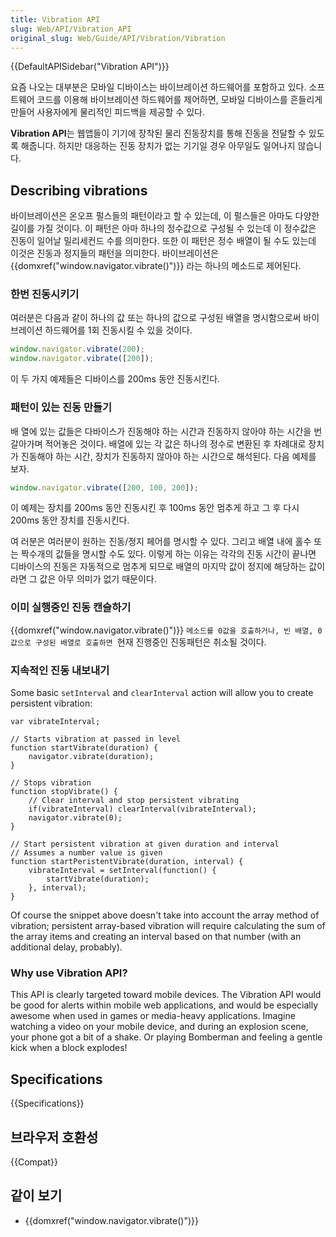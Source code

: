 ```yaml
---
title: Vibration API
slug: Web/API/Vibration_API
original_slug: Web/Guide/API/Vibration/Vibration
---
```

{{DefaultAPISidebar("Vibration API")}}

요즘 나오는 대부분은 모바일 디바이스는 바이브레이션 하드웨어를 포함하고 있다. 소프트웨어 코드를 이용해 바이브레이션 하드웨어를 제어하면, 모바일 디바이스를 흔들리게 만들어 사용자에게 물리적인 피드백을 제공할 수 있다.

**Vibration API**는 웹앱들이 기기에 장착된 물리 진동장치를 통해 진동을 전달할 수 있도록 해줍니다. 하지만 대응하는 진동 장치가 없는 기기일 경우 아무일도 일어나지 않습니다.

## Describing vibrations

바이브레이션은 온오프 펄스들의 패턴이라고 할 수 있는데, 이 펄스들은 아마도 다양한 길이를 가질 것이다. 이 패턴은 아마 하나의 정수값으로 구성될 수 있는데 이 정수값은 진동이 일어날 밀리세컨드 수를 의미한다. 또한 이 패턴은 정수 배열이 될 수도 있는데 이것은 진동과 정지들의 패턴을 의미한다. 바이브레이션은 {{domxref("window.navigator.vibrate()")}} 라는 하나의 메소드로 제어된다.

### 한번 진동시키기

여러분은 다음과 같이 하나의 값 또는 하나의 값으로 구성된 배열을 명시함으로써 바이브레이션 하드웨어를 1회 진동시킬 수 있을 것이다.

```js
window.navigator.vibrate(200);
window.navigator.vibrate([200]);
```

이 두 가지 예제들은 디바이스를 200ms 동안 진동시킨다.

### 패턴이 있는 진동 만들기

배 열에 있는 값들은 다바이스가 진동해야 하는 시간과 진동하지 않아야 하는 시간을 번갈아가며 적어놓은 것이다. 배열에 있는 각 값은 하나의 정수로 변환된 후 차례대로 장치가 진동해야 하는 시간, 장치가 진동하지 않아야 하는 시간으로 해석된다. 다음 예제를 보자.

```js
window.navigator.vibrate([200, 100, 200]);
```

이 예제는 장치를 200ms 동안 진동시킨 후 100ms 동안 멈추게 하고 그 후 다시 200ms 동안 장치를 진동시킨다.

여 러분은 여러분이 원하는 진동/정지 페어를 명시할 수 있다. 그리고 배열 내에 홀수 또는 짝수개의 값들을 명시할 수도 있다. 이렇게 하는 이유는 각각의 진동 시간이 끝나면 디바이스의 진동은 자동적으로 멈추게 되므로 배열의 마지막 값이 정지에 해당하는 값이라면 그 값은 아무 의미가 없기 때문이다.

### 이미 실행중인 진동 캔슬하기

{{domxref("window.navigator.vibrate()")}} `메소드를 0값을 호출하거나, 빈 배열, 0값으로 구성된 배열로 호출하면 `현재 진행중인 진동패턴은 취소될 것이다.

### 지속적인 진동 내보내기

Some basic `setInterval` and `clearInterval` action will allow you to create persistent vibration:

    var vibrateInterval;

    // Starts vibration at passed in level
    function startVibrate(duration) {
        navigator.vibrate(duration);
    }

    // Stops vibration
    function stopVibrate() {
        // Clear interval and stop persistent vibrating
        if(vibrateInterval) clearInterval(vibrateInterval);
        navigator.vibrate(0);
    }

    // Start persistent vibration at given duration and interval
    // Assumes a number value is given
    function startPeristentVibrate(duration, interval) {
        vibrateInterval = setInterval(function() {
            startVibrate(duration);
        }, interval);
    }

Of course the snippet above doesn't take into account the array method of vibration; persistent array-based vibration will require calculating the sum of the array items and creating an interval based on that number (with an additional delay, probably).

### Why use Vibration API?

This API is clearly targeted toward mobile devices. The Vibration API would be good for alerts within mobile web applications, and would be especially awesome when used in games or media-heavy applications. Imagine watching a video on your mobile device, and during an explosion scene, your phone got a bit of a shake. Or playing Bomberman and feeling a gentle kick when a block explodes!

## Specifications

{{Specifications}}

## 브라우저 호환성

{{Compat}}

## 같이 보기

- {{domxref("window.navigator.vibrate()")}}
